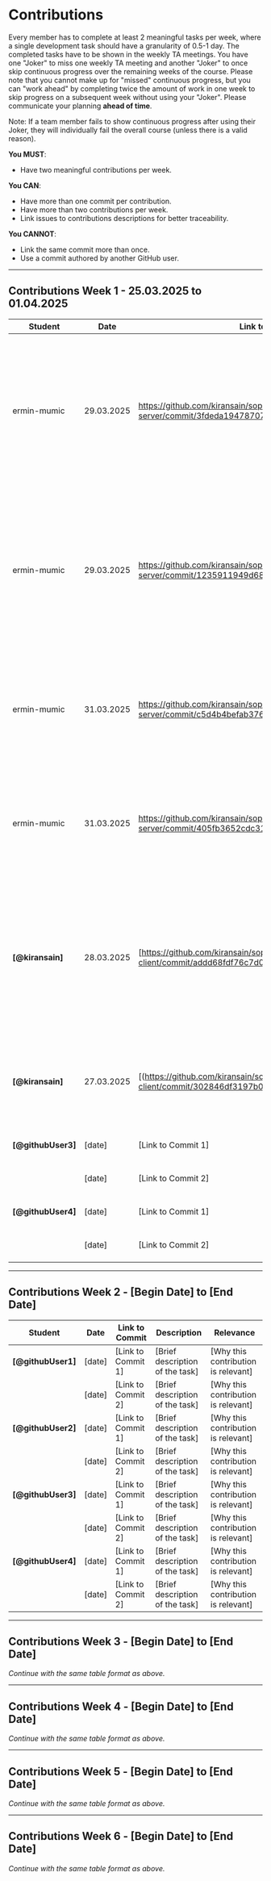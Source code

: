 # Contributions

Every member has to complete at least 2 meaningful tasks per week, where a
single development task should have a granularity of 0.5-1 day. The completed
tasks have to be shown in the weekly TA meetings. You have one "Joker" to miss
one weekly TA meeting and another "Joker" to once skip continuous progress over
the remaining weeks of the course. Please note that you cannot make up for
"missed" continuous progress, but you can "work ahead" by completing twice the
amount of work in one week to skip progress on a subsequent week without using
your "Joker". Please communicate your planning **ahead of time**.

Note: If a team member fails to show continuous progress after using their
Joker, they will individually fail the overall course (unless there is a valid
reason).

**You MUST**:

- Have two meaningful contributions per week.

**You CAN**:

- Have more than one commit per contribution.
- Have more than two contributions per week.
- Link issues to contributions descriptions for better traceability.

**You CANNOT**:

- Link the same commit more than once.
- Use a commit authored by another GitHub user.

---

## Contributions Week 1 - 25.03.2025 to 01.04.2025

| **Student**        | **Date**   | **Link to Commit** | **Description**                                                                                                                                                                 | **Relevance**                       |
|--------------------|------------| ------------------ |---------------------------------------------------------------------------------------------------------------------------------------------------------------------------------| ----------------------------------- |
| ermin-mumic        | 29.03.2025 | https://github.com/kiransain/sopra-fs25-group-26-server/commit/3fdeda19478707ef7999d495fcddf89ce445b867 | Created and configured the Game, Player, and updated User entities. Implemented their corresponding JPA repositories to enable database operations for each entity.             | Defined the core entities (Game, Player, User) and their repositories, forming the foundation for all game and user interactions in the backend. |
| ermin-mumic        | 29.03.2025 | https://github.com/kiransain/sopra-fs25-group-26-server/commit/1235911949d6885c0cf7747ab63e05776520c533 | Implemented user registration logic, including saving new users to the database with a generated token and initial stats as well as handling error for already taken usernames. | Enables user account creation and authentication, which is essential for tracking players and managing game participation. |
| ermin-mumic        | 31.03.2025 | https://github.com/kiransain/sopra-fs25-group-26-server/commit/c5d4b4befab3761829fe582786e915fcecb48a21 | Added endpoint to validate user credentials and return the stored token upon successful login.                                                                                  | Enables secure user login and token-based authentication, which is required to protect routes and link actions to specific users. |
| ermin-mumic        | 31.03.2025 | https://github.com/kiransain/sopra-fs25-group-26-server/commit/405fb3652cdc319129e3e7baf2172246b42bc092 | Implemented logic to create a game and automatically register the creator as a player with location and role while handling error cases.                                        | Allows users to create games and participate as players, enabling the core gameplay flow of ManHunt. |
| **[@kiransain]** | 28.03.2025 | [https://github.com/kiransain/sopra-fs25-group-26-client/commit/addd68fdf76c7d0c3f622eb009c10a9eed06552c]| Google Maps API is integrated into the front end to be accessible from Vercel and localhost. | Relevant so that all of us can test and see what we coded locally as well as on Vercel because before, only Vercel or localhost worked but not both. So important for work. |
| **[@kiransain]** | 27.03.2025   | [(https://github.com/kiransain/sopra-fs25-group-26-client/commit/302846df3197b021c8cab878a3d6a08cb05e165e)] | The API key is securely stored and not visible on the front end.| This is very important due to security issues - the API key should not be exposed and kept safely on the backend. |
| **[@githubUser3]** | [date]     | [Link to Commit 1] | [Brief description of the task]                                                                                                                                                 | [Why this contribution is relevant] |
|                    | [date]     | [Link to Commit 2] | [Brief description of the task]                                                                                                                                                 | [Why this contribution is relevant] |
| **[@githubUser4]** | [date]     | [Link to Commit 1] | [Brief description of the task]                                                                                                                                                 | [Why this contribution is relevant] |
|                    | [date]     | [Link to Commit 2] | [Brief description of the task]                                                                                                                                                 | [Why this contribution is relevant] |

---

## Contributions Week 2 - [Begin Date] to [End Date]

| **Student**        | **Date** | **Link to Commit** | **Description**                 | **Relevance**                       |
| ------------------ | -------- | ------------------ | ------------------------------- | ----------------------------------- |
| **[@githubUser1]** | [date]   | [Link to Commit 1] | [Brief description of the task] | [Why this contribution is relevant] |
|                    | [date]   | [Link to Commit 2] | [Brief description of the task] | [Why this contribution is relevant] |
| **[@githubUser2]** | [date]   | [Link to Commit 1] | [Brief description of the task] | [Why this contribution is relevant] |
|                    | [date]   | [Link to Commit 2] | [Brief description of the task] | [Why this contribution is relevant] |
| **[@githubUser3]** | [date]   | [Link to Commit 1] | [Brief description of the task] | [Why this contribution is relevant] |
|                    | [date]   | [Link to Commit 2] | [Brief description of the task] | [Why this contribution is relevant] |
| **[@githubUser4]** | [date]   | [Link to Commit 1] | [Brief description of the task] | [Why this contribution is relevant] |
|                    | [date]   | [Link to Commit 2] | [Brief description of the task] | [Why this contribution is relevant] |

---

## Contributions Week 3 - [Begin Date] to [End Date]

_Continue with the same table format as above._

---

## Contributions Week 4 - [Begin Date] to [End Date]

_Continue with the same table format as above._

---

## Contributions Week 5 - [Begin Date] to [End Date]

_Continue with the same table format as above._

---

## Contributions Week 6 - [Begin Date] to [End Date]

_Continue with the same table format as above._
